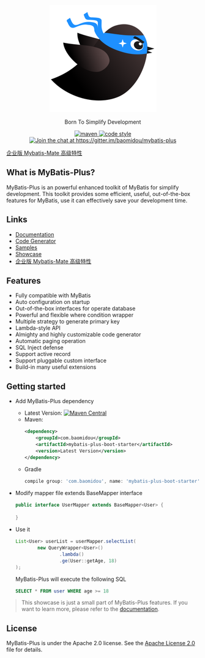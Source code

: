 <p align="center">
  <a href="https://github.com/baomidou/mybatis-plus">
   <img alt="Mybatis-Plus-Logo" src="https://raw.githubusercontent.com/baomidou/logo/master/mybatis-plus-logo-new-mini.png">
  </a>
</p>

<p align="center">
  Born To Simplify Development
</p>

<p align="center">
  <a href="https://search.maven.org/#search%7Cga%7C1%7Cg%3A%22com.baomidou%22%20AND%20a%3A%22mybatis-plus%22">
    <img alt="maven" src="https://img.shields.io/maven-central/v/com.baomidou/mybatis-plus.svg?style=flat-square">
  </a>

  <a href="https://www.apache.org/licenses/LICENSE-2.0">
    <img alt="code style" src="https://img.shields.io/badge/license-Apache%202-4EB1BA.svg?style=flat-square">
  </a>

  <a href="https://gitter.im/baomidou/mybatis-plus?utm_source=badge&utm_medium=badge&utm_campaign=pr-badge&utm_content=badge">
    <img alt="Join the chat at https://gitter.im/baomidou/mybatis-plus" src="https://badges.gitter.im/baomidou/mybatis-plus.svg">
  </a>
</p>

[企业版 Mybatis-Mate 高级特性](https://gitee.com/baomidou/mybatis-mate-examples)

## What is MyBatis-Plus?

MyBatis-Plus is an powerful enhanced toolkit of MyBatis for simplify development. This toolkit provides some efficient, useful, out-of-the-box features for MyBatis, use it can effectively save your development time.

## Links

- [Documentation](https://baomidou.com)
- [Code Generator](https://github.com/baomidou/generator)
- [Samples](https://github.com/baomidou/mybatis-plus-samples)
- [Showcase](https://github.com/baomidou/awesome-mybatis-plus)
- [企业版 Mybatis-Mate 高级特性](https://gitee.com/baomidou/mybatis-mate-examples)

## Features

-   Fully compatible with MyBatis
-   Auto configuration on startup
-   Out-of-the-box interfaces for operate database
-   Powerful and flexible where condition wrapper
-   Multiple strategy to generate primary key
-   Lambda-style API
-   Almighty and highly customizable code generator
-   Automatic paging operation
-   SQL Inject defense
-   Support active record
-   Support pluggable custom interface
-   Build-in many useful extensions

## Getting started

-   Add MyBatis-Plus dependency
    - Latest Version: [![Maven Central](https://img.shields.io/maven-central/v/com.baomidou/mybatis-plus.svg)](https://search.maven.org/search?q=g:com.baomidou%20a:mybatis-*)
    - Maven:
      ```xml
      <dependency>
          <groupId>com.baomidou</groupId>
          <artifactId>mybatis-plus-boot-starter</artifactId>
          <version>Latest Version</version>
      </dependency>
      ```
    - Gradle
      ```groovy
      compile group: 'com.baomidou', name: 'mybatis-plus-boot-starter', version: 'Latest Version'
      ```
-   Modify mapper file extends BaseMapper interface

    ```java
    public interface UserMapper extends BaseMapper<User> {

    }
    ```

- Use it
  ``` java
  List<User> userList = userMapper.selectList(
          new QueryWrapper<User>()
                  .lambda()
                  .ge(User::getAge, 18)
  );
  ```
    MyBatis-Plus will execute the following SQL
    ```sql
    SELECT * FROM user WHERE age >= 18
    ```

> This showcase is just a small part of MyBatis-Plus features. If you want to learn more, please refer to the [documentation](https://mybatis.plus).

## License

MyBatis-Plus is under the Apache 2.0 license. See the [Apache License 2.0](http://www.apache.org/licenses/LICENSE-2.0) file for details.
